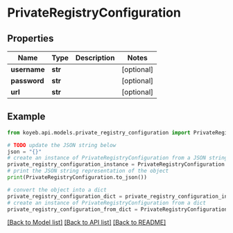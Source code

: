 # PrivateRegistryConfiguration


## Properties

Name | Type | Description | Notes
------------ | ------------- | ------------- | -------------
**username** | **str** |  | [optional] 
**password** | **str** |  | [optional] 
**url** | **str** |  | [optional] 

## Example

```python
from koyeb.api.models.private_registry_configuration import PrivateRegistryConfiguration

# TODO update the JSON string below
json = "{}"
# create an instance of PrivateRegistryConfiguration from a JSON string
private_registry_configuration_instance = PrivateRegistryConfiguration.from_json(json)
# print the JSON string representation of the object
print(PrivateRegistryConfiguration.to_json())

# convert the object into a dict
private_registry_configuration_dict = private_registry_configuration_instance.to_dict()
# create an instance of PrivateRegistryConfiguration from a dict
private_registry_configuration_from_dict = PrivateRegistryConfiguration.from_dict(private_registry_configuration_dict)
```
[[Back to Model list]](../README.md#documentation-for-models) [[Back to API list]](../README.md#documentation-for-api-endpoints) [[Back to README]](../README.md)


